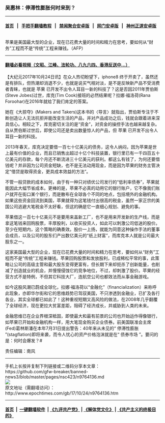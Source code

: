 ### 吴惠林：停滞性膨胀何时来到？
------------------------

#### [首页](https://github.com/gfw-breaker/banned-news3/blob/master/README.md) &nbsp;&nbsp;|&nbsp;&nbsp; [手把手翻墙教程](https://github.com/gfw-breaker/guides/wiki) &nbsp;&nbsp;|&nbsp;&nbsp; [禁闻聚合安卓版](https://github.com/gfw-breaker/bn-android) &nbsp;&nbsp;|&nbsp;&nbsp; [网门安卓版](https://github.com/oGate2/oGate) &nbsp;&nbsp;|&nbsp;&nbsp; [神州正道安卓版](https://github.com/SzzdOgate/update) 



<div><img alt="" class="aligncenter wp-post-image" src="http://i.epochtimes.com/assets/uploads/2017/10/283511-600x400-600x400.jpg"/>
<div class="red16 caption">
 <p>
  苹果是美国最大型的企业，现在已花费大量的时间和精力在思考，要如何从“财务”工程而不是“传统”工程来赚钱。（AFP）
 </p>
</div>
</div><hr/>

#### [翻墙必看视频（文昭、江峰、法轮功、八九六四、香港反送中...）](https://github.com/gfw-breaker/banned-news3/blob/master/pages/links.md)

<div><p>
 【大纪元2017年10月24日讯】在众人热切盼望下，iphone8 终于开卖了，虽然还是有排队，但热潮却消退不少，也就是说买气相对淡，是不是反映新产品不受消费者青睐，也就是
 <ok href="http://www.epochtimes.com/gb/tag/%E8%8B%B9%E6%9E%9C.html">
  苹果
 </ok>
 已开发不出令人耳目一新的科技了？这是否因2011年贾伯斯(Steve Jobes)过世，库克(Tim Cook)接班的必然结果呢？拉娜‧福洛荷(Rana Foroohar)在2016年就给了我们肯定的答案。
</p>
<p>
 她在《大掠夺》(Makers and Takers)这本书的〈导言〉就指出，贾伯斯专注于不断创造让人无法抗拒并能改变生活的产品，并对产品成功之后，钱就会跟着进来深具信心。相较之下，库克密切关注的是“资金”，对资金的操控手法也越来越复杂。自从贾伯斯过世后，即使公司还是卖出数量惊人的产品，但
 <ok href="http://www.epochtimes.com/gb/tag/%E8%8B%B9%E6%9E%9C.html">
  苹果
 </ok>
 已开发不出令人耳目一新的科技。
</p>
<p>
 2013年春天，库克决定要借一百七十亿美元的债务，这令人纳闷，因为苹果是世上最有价值的企业，而且已销售出超过十亿个科技装置，银行里已有一千四百五十亿美元的存款，每个月还不断流进三十亿美元的获利。都这么有钱了，为何还要借钱呢？并非因为公司资金短缺，也不是无法动用现金，而是因为苹果的财务主管决定“借贷是取得资金，更具成本效益的方法”。
</p>
<p>
 不管一般贷款的成本如何，由于有一种只对绩优公司发行的“低利率债券”，苹果就能因此大幅节省成本。更棒的是，苹果不必真的动用它的银行账户，它不像我们账户就开在街口某个银行，而是散布在全球各个不同的地点，包括境外的金融机构。如果这些资金回流到美国，苹果就得为这笔钱付出很高的税金，虽然一家正宗的美国公司逃避大笔税金不太好看，但这的确是它一直细心规划、避免的事。
</p>
<p>
 苹果借这一百七十亿美元不是要用来盖新工厂，也不是用来开发新的生产线，而是拿这笔钱来回购股票，丰厚股利，以收买投资人，如此可以刺激公司低迷的股价。至少在短期内，这个策略的确奏效。股价一上扬，就能为同意这种操作手法的董事会成员，以及公司的股东们产出数亿美元的“纸上财富”，而库克本人就是公司最大股东之一。
</p>
<p>
 这家美国最大型的企业，现在已花费大量的时间和精力在思考，要如何从“财务”工程而不是“传统”工程来赚钱。苹果回购股票和发放股利，已成稀松平常的事，此策略让公司的高级主管和最大股东变得更富有，但长期下来却扼杀了创新能量，也削减了创造就业的机会，并慢慢侵蚀它的竞争地位，不过，却刺激了股价。苹果的经营方式不是特例，不但其它科技大厂，连航空公司也都效法而从事金融游戏。
</p>
<p>
 如今这股风潮已蔚成全球化，拉娜‧福洛荷以“金融化”（financialization）来称呼此现象，亦即华尔街和它的思维趋势已驾驭美国，不只渗透到金融业，已扩及各行各业，其实全球都已如此了！这种重视短期又高风险的做法，在2008年几乎翻覆了全球经济，现在更拉大贫富差距，阻碍了经济成长，并威胁到人类的未来。
</p>
<p>
 金融思维已在企业界根深柢固，即使最大和最有前景的公司也开始运作得像银行，如苹果已开始和金融机构一样，用大笔现金购买企业债券。前美国联准会主席(Fed)葛林斯潘在本年7月31日提出警告：40年来从未见的“
 <ok href="http://www.epochtimes.com/gb/tag/%E5%81%9C%E6%BB%9E%E6%80%A7%E8%86%A8%E8%83%80.html">
  停滞性膨胀
 </ok>
 ”(stagflation)即将来袭，而令人忧心的资产价格泡沫就是在“
 <ok href="http://www.epochtimes.com/gb/tag/%E5%80%BA%E5%88%B8%E5%B8%82%E5%9C%BA.html">
  债券市场
 </ok>
 ”。要问的是：何时会爆发？#
</p>
<p>
 责任编辑：南风
</p>
</div>
<hr/>
手机上长按并复制下列链接或二维码分享本文章：<br/>
https://github.com/gfw-breaker/banned-news3/blob/master/pages/nsc423/n9764136.md <br/>
<a href='https://github.com/gfw-breaker/banned-news3/blob/master/pages/nsc423/n9764136.md'><img src='https://github.com/gfw-breaker/banned-news3/blob/master/pages/nsc423/n9764136.md.png'/></a> <br/>
原文地址（需翻墙访问）：http://www.epochtimes.com/gb/17/10/24/n9764136.htm


------------------------
#### [首页](https://github.com/gfw-breaker/banned-news3/blob/master/README.md) &nbsp;|&nbsp; [一键翻墙软件](https://github.com/gfw-breaker/nogfw/blob/master/README.md) &nbsp;| [《九评共产党》](https://github.com/gfw-breaker/9ping.md/blob/master/README.md#九评之一评共产党是什么) | [《解体党文化》](https://github.com/gfw-breaker/jtdwh.md/blob/master/README.md) | [《共产主义的终极目的》](https://github.com/gfw-breaker/gczydzjmd.md/blob/master/README.md)


<img src='http://gfw-breaker.win/banned-news3/pages/nsc423/n9764136.md' width='0px' height='0px'/>